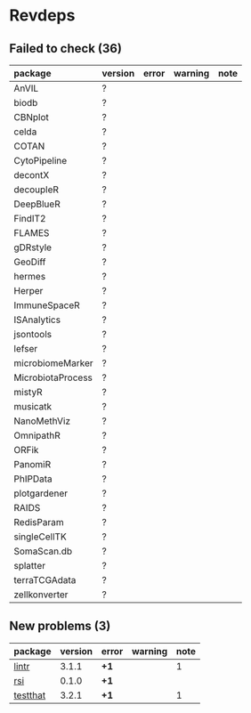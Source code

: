 # Revdeps

## Failed to check (36)

|package           |version |error |warning |note |
|:-----------------|:-------|:-----|:-------|:----|
|AnVIL             |?       |      |        |     |
|biodb             |?       |      |        |     |
|CBNplot           |?       |      |        |     |
|celda             |?       |      |        |     |
|COTAN             |?       |      |        |     |
|CytoPipeline      |?       |      |        |     |
|decontX           |?       |      |        |     |
|decoupleR         |?       |      |        |     |
|DeepBlueR         |?       |      |        |     |
|FindIT2           |?       |      |        |     |
|FLAMES            |?       |      |        |     |
|gDRstyle          |?       |      |        |     |
|GeoDiff           |?       |      |        |     |
|hermes            |?       |      |        |     |
|Herper            |?       |      |        |     |
|ImmuneSpaceR      |?       |      |        |     |
|ISAnalytics       |?       |      |        |     |
|jsontools         |?       |      |        |     |
|lefser            |?       |      |        |     |
|microbiomeMarker  |?       |      |        |     |
|MicrobiotaProcess |?       |      |        |     |
|mistyR            |?       |      |        |     |
|musicatk          |?       |      |        |     |
|NanoMethViz       |?       |      |        |     |
|OmnipathR         |?       |      |        |     |
|ORFik             |?       |      |        |     |
|PanomiR           |?       |      |        |     |
|PhIPData          |?       |      |        |     |
|plotgardener      |?       |      |        |     |
|RAIDS             |?       |      |        |     |
|RedisParam        |?       |      |        |     |
|singleCellTK      |?       |      |        |     |
|SomaScan.db       |?       |      |        |     |
|splatter          |?       |      |        |     |
|terraTCGAdata     |?       |      |        |     |
|zellkonverter     |?       |      |        |     |

## New problems (3)

|package  |version |error  |warning |note |
|:--------|:-------|:------|:-------|:----|
|[lintr](problems.md#lintr)|3.1.1   |__+1__ |        |1    |
|[rsi](problems.md#rsi)|0.1.0   |__+1__ |        |     |
|[testthat](problems.md#testthat)|3.2.1   |__+1__ |        |1    |

